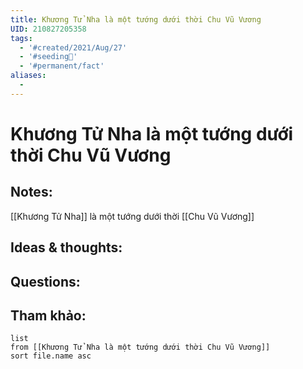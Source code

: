 ```yaml
---
title: Khương Tử Nha là một tướng dưới thời Chu Vũ Vương
UID: 210827205358
tags:
  - '#created/2021/Aug/27'
  - '#seeding🌱'
  - '#permanent/fact'
aliases:
  - 
---
```

# Khương Tử Nha là một tướng dưới thời Chu Vũ Vương

## Notes:
[[Khương Tử Nha]] là một tướng dưới thời [[Chu Vũ Vương]]

## Ideas & thoughts:

## Questions:


## Tham khảo:
```dataview
list
from [[Khương Tử Nha là một tướng dưới thời Chu Vũ Vương]]
sort file.name asc
```
